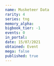 ```yaml
---
name: Musketeer Data
rarity: 4
series: tng
memory_alpha:
bigbook_tier: -1
events: 0
in_portal:
date: 15/07/2021
obtained: Event
mega: false
published: true
---
```



